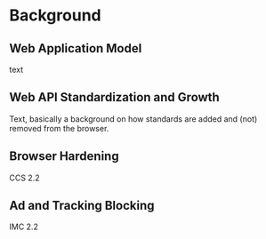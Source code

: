 Background
===

Web Application Model
---
text

Web API Standardization and Growth
---
Text, basically a background on how standards are added and (not) removed
from the browser.


Browser Hardening
--
CCS 2.2


Ad and Tracking Blocking
---
IMC 2.2

